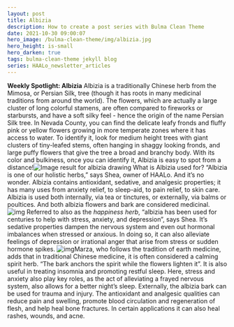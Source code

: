 ```yaml
---
layout: post
title: Albizia
description: How to create a post series with Bulma Clean Theme
date: 2021-10-30 09:00:07
hero_image: /bulma-clean-theme/img/albizia.jpg
hero_height: is-small
hero_darken: true
tags: bulma-clean-theme jekyll blog
series: HAALo_newsletter_articles
---
```


**Weekly Spotlight: Albizia**
Albizia is a traditionally Chinese herb from the Mimosa, or Persian Silk, tree (though it has roots in many medicinal traditions from around the world). The flowers, which are actually a large cluster of long colorful stamens, are often compared to fireworks or starbursts, and have a soft silky feel - hence the origin of the name Persian Silk tree. In Nevada County, you can find the delicate leafy fronds and fluffy pink or yellow flowers growing in more temperate zones where it has access to water. To identify it, look for medium height trees with giant clusters of tiny-leafed stems, often hanging in shaggy looking fronds, and large puffy flowers that give the tree a broad and branchy body. With its color and bulkiness, once you can identify it, Albizia is easy to spot from a distance!![Image result for albizia drawing](https://lh5.googleusercontent.com/bz9f_OXhkPp9vUGclAUXeYCio89ogSqP4-Z2zVutKjzCygfBEsC0wKPvYoiqj8xn17V5-AFvlSLmOVa-7nFAmhG69oO5UG_Hpk2mvbECAAJQhEGBBwxFZpRzdswTkovI7Z1_g-pI)
What is Albizia used for?
“Albizia is one of our holistic herbs,” says Shea, owner of HAALo. And it’s no wonder. Albizia contains antioxidant, sedative, and analgesic properties; it has many uses from anxiety relief, to sleep-aid, to pain relief, to skin care.
Albizia is used both internally, via tea or tinctures, or externally, via balms or poultices. And both albizia flowers and bark are considered medicinal.![img](https://lh3.googleusercontent.com/pAw6NTA_U8-Jauio4pxIAixbLRjFFsHVZl6urq6tRmw5IbMTmpr9HiN0EOY5icyaGo822Ouq3BMumbQNaZI_EDPk-R5X4DPDoPd4rE3YSown1MTK_sn1c7Xl2NJcLVm_enC3r7ws)
Referred to also as the *happiness herb*, “albizia has been used for centuries to help with stress, anxiety, and depression”, says Shea. It’s sedative properties dampen the nervous system and even out hormonal imbalances when stressed or anxious. In doing so, it can also alleviate feelings of depression or irrational anger that arise from stress or sudden hormone spikes.
![img](https://lh6.googleusercontent.com/GIO8AIP6skH65eOCGTs35Ef8loXjMtPdClr1jLRsAWzLO2DyuHZNjkCWlp46G7HxVjyUaPWOqQQVTIq0U-HWcU8M-AjmMgL4qzw8393Mys3wjy7t9gb-EE90L4EaSWLWecsBqKWi)Marza, who follows the tradition of earth medicine, adds that in traditional Chinese medicine, it is often considered a calming spirit herb. “The bark anchors the spirit while the flowers lighten it”. 
It is also useful in treating insomnia and promoting restful sleep. Here, stress and anxiety also play key roles, as the act of alleviating a frayed nervous system, also allows for a better night’s sleep.
Externally, the albizia bark can be used for trauma and injury. The antioxidant and analgesic qualities can reduce pain and swelling, promote blood circulation and regeneration of flesh, and help heal bone fractures. In certain applications it can also heal rashes, wounds, and acne.